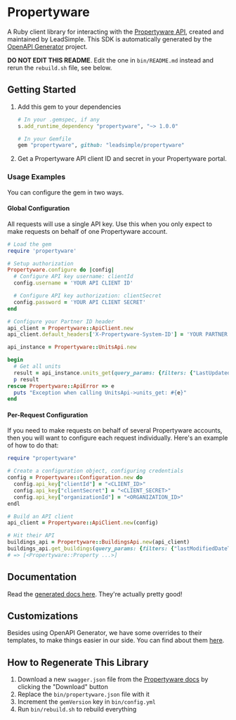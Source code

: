 # Propertyware

A Ruby client library for interacting with the [Propertyware API](https://app.propertyware.com/pw/apidocs), created and maintained by LeadSimple. This SDK is automatically generated by the [OpenAPI Generator](https://openapi-generator.tech) project.

**DO NOT EDIT THIS README**. Edit the one in `bin/README.md` instead and rerun the `rebuild.sh` file, see below.

## Getting Started

1. Add this gem to your dependencies

   ```ruby
   # In your .gemspec, if any
   s.add_runtime_dependency "propertyware", "~> 1.0.0"

   # In your Gemfile
   gem "propertyware", github: "leadsimple/propertyware"
   ```

2. Get a Propertyware API client ID and secret in your Propertyware portal.

### Usage Examples

You can configure the gem in two ways.

#### Global Configuration

All requests will use a single API key. Use this when you only expect to make requests on behalf of one Propertyware account.

```ruby
# Load the gem
require 'propertyware'

# Setup authorization
Propertyware.configure do |config|
  # Configure API key username: clientId
  config.username = 'YOUR API CLIENT ID'

  # Configure API key authorization: clientSecret
  config.password = 'YOUR API CLIENT SECRET'
end

# Configure your Partner ID header
api_client = Propertyware::ApiClient.new
api_client.default_headers['X-Propertyware-System-ID'] = 'YOUR PARTNER ID'

api_instance = Propertyware::UnitsApi.new

begin
  # Get all units
  result = api_instance.units_get(query_params: {filters: {"LastUpdatedAtFrom" => '2020-12-15T16:30:46Z'}})
  p result
rescue Propertyware::ApiError => e
  puts "Exception when calling UnitsApi->units_get: #{e}"
end
```

#### Per-Request Configuration

If you need to make requests on behalf of several Propertyware accounts, then you will want to configure each request individually. Here's an example of how to do that:

```ruby
require "propertyware"

# Create a configuration object, configuring credentials
config = Propertyware::Configuration.new do
  config.api_key["clientId"] = "<CLIENT_ID>"
  config.api_key["clientSecret"] = "<CLIENT_SECRET>"
  config.api_key["organizationId"] = "<ORGANIZATION_ID>"
endl

# Build an API client
api_client = Propertyware::ApiClient.new(config)

# Hit their API
buildings_api = Propertyware::BuildingsApi.new(api_client)
buildings_api.get_buildings(query_params: {filters: {"lastModifiedDateTimeStart" => '2020-12-15T16:30:46Z'}})
# => [<Propertyware::Property ...>]
```

## Documentation

Read the [generated docs here](/DOCS.md). They're actually pretty good!

## Customizations

Besides using OpenAPI Generator, we have some overrides to their templates, to make things easier in our side. You can find about them [here](./CUSTOMIZATIONS.md).

## How to Regenerate This Library

1. Download a new `swagger.json` file from the [Propertyware docs](https://app.propertyware.com/pw/apidocs/) by clicking the "Download" button
2. Replace the `bin/propertyware.json` file with it
3. Increment the `gemVersion` key in `bin/config.yml`
4. Run `bin/rebuild.sh` to rebuild everything
